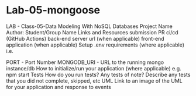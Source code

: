 # Lab-05-mongoose

LAB - Class-05-Data Modeling With NoSQL Databases
Project Name
Author: Student/Group Name
Links and Resources
submission PR
ci/cd (GitHub Actions)
back-end server url (when applicable)
front-end application (when applicable)
Setup
.env requirements (where applicable)
i.e.

PORT - Port Number
MONGODB_URI - URL to the running mongo instance/db
How to initialize/run your application (where applicable)
e.g. npm start
Tests
How do you run tests?
Any tests of note?
Describe any tests that you did not complete, skipped, etc
UML
Link to an image of the UML for your application and response to events